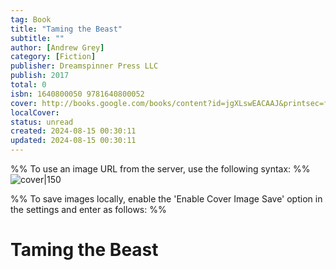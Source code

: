 ```yaml
---
tag: Book
title: "Taming the Beast"
subtitle: ""
author: [Andrew Grey]
category: [Fiction]
publisher: Dreamspinner Press LLC
publish: 2017
total: 0
isbn: 1640800050 9781640800052
cover: http://books.google.com/books/content?id=jgXLswEACAAJ&printsec=frontcover&img=1&zoom=1&source=gbs_api
localCover: 
status: unread
created: 2024-08-15 00:30:11
updated: 2024-08-15 00:30:11
---
```


%% To use an image URL from the server, use the following syntax: %%
![cover|150](http://books.google.com/books/content?id=jgXLswEACAAJ&printsec=frontcover&img=1&zoom=1&source=gbs_api)

%% To save images locally, enable the 'Enable Cover Image Save' option in the settings and enter as follows: %%


# Taming the Beast